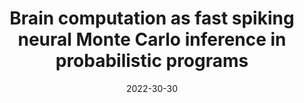 ---
title: 'Brain computation as fast spiking neural Monte Carlo inference in probabilistic programs'

# Authors
# If you created a profile for a user (e.g. the default `admin` user), write the username (folder name) here
# and it will be replaced with their full name and linked to their profile.
authors:
  - admin
  - andrewbolton
  - McCoy Becker
  - Cameron Freer
  - Vikash K. Mansinghka

# Author notes (optional)
author_notes:
  - 'Equal contribution'
  - 'Equal contribution'

date: '2022-30-30'
# doi: ''

# Schedule page publish date (NOT publication's date).
publishDate: '2022-01-01T00:00:00Z'

# Publication type.
# Legend: 0 = Uncategorized; 1 = Conference paper; 2 = Journal article;
# 3 = Preprint / Working Paper; 4 = Report; 5 = Book; 6 = Book section;
# 7 = Thesis; 8 = Patent
publication_types: ['1']

publication: "Poster at 'From Neuroscience to
Artificially Intelligent Systems' conference at the Cold Spring Harbor Laboratory, August 2022.  Poster at 'Advances in the Quest to Understand Intelligence', MIT Center for Brains, Minds, and Machines & MIT Quest for Intelligence, Nov 4 2022. Paper in preparation for submission to a top-tier interdisciplinary conference"
publication_short: "Poster at [NAISys](https://meetings.cshl.edu/meetings.aspx?meet=NAISYS&year=22), at [CSHL](https://www.cshl.edu/), Aug 2022.  Poster at [MIT Quest for Intelligence](https://cbmm.mit.edu/news-events/events/advances-quest-understand-intelligence), Nov 2022.  Paper in preparation for submission to a top-tier interdisciplinary conference"

abstract: ""

# Summary. An optional shortened abstract.
summary: ""

tags: []

# Display this page in the Featured widget?
featured: true

# Custom links (uncomment lines below)
# links:
# - name: Custom Link
#   url: http://example.org

url_pdf: 'uploads/SNMC_preprint.pdf'
url_code: ''
url_dataset: ''
url_poster: 'uploads/MIT_Quest_2022.pdf'
url_project: ''
url_slides: ''
url_source: ''
url_video: ''

# Featured image
# To use, add an image named `featured.jpg/png` to your page's folder.
# image:
#   caption: 'Image credit: [**Unsplash**](https://unsplash.com/photos/pLCdAaMFLTE)'
#   focal_point: ''
#   preview_only: false

# Associated Projects (optional).
#   Associate this publication with one or more of your projects.
#   Simply enter your project's folder or file name without extension.
#   E.g. `internal-project` references `content/project/internal-project/index.md`.
#   Otherwise, set `projects: []`.
# projects:
#   - example

# Slides (optional).
#   Associate this publication with Markdown slides.
#   Simply enter your slide deck's filename without extension.
#   E.g. `slides: "example"` references `content/slides/example/index.md`.
#   Otherwise, set `slides: ""`.
# slides: example
---